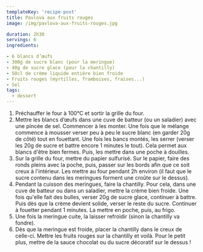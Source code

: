 ```yaml
---
templateKey: 'recipe-post'
title: Pavlova aux fruits rouges
image: /img/pavlova-aux-fruits-rouges.jpg

duration: 2h30
servings: 6
ingredients:

- 6 blancs d’œufs
- 300g de sucre blanc (pour la meringue)
- 40g de sucre glace (pour la chantilly)
- 50cl de crème liquide entière bien froide
- Fruits rouges (myrtilles, framboises, fraises...) 
- Sel
tags:
  - dessert
---
```

1. Préchauffer le four à 100°C et sortir la grille du four.
2. Mettre les blancs d’œufs dans une cuve de batteur (ou un saladier) avec une pincée de sel. Commencer à les monter. Une fois que le mélange commence à mousser verser peu à peu le sucre blanc (en garder 20g de côté) tout en fouettant. Une fois les bancs montés, les serrer (verser les 20g de sucre et battre encore 1 minutes le tout). Cela permet aux blancs d'être bien fermes. Puis, les mettre dans une poche à douilles.
3. Sur la grille du four, mettre du papier sulfurisé. Sur le papier, faire des ronds pleins avec la poche, puis, passer sur les bords afin que ce soit creux à l'intérieur. Les mettre au four pendant 2h environ (il faut que le sucre contenu dans les meringues forment une croûte sur le dessus).
4. Pendant la cuisson des meringues, faire la chantilly. Pour cela, dans une cuve de batteur ou dans un saladier, mettre la crème bien froide. Une fois qu'elle fait des bulles, verser 20g de sucre glace, continuer à battre. Puis dès que la crème devient solide, verser le reste du sucre. Continuer à fouetter pendant 1 minutes. La mettre en poche, puis, au frigo.
5. Une fois la meringue cuite, la laisser refroidir (sinon la chantilly va fondre).
6. Dès que la meringue est froide, placer la chantilly dans le creux de celle-ci. Mettre les fruits rouges sur la chantilly et voilà. Pour le petit plus, mettre de la sauce chocolat ou du sucre décoratif sur le dessus ! 
